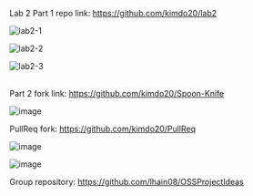 Lab 2 Part 1 repo link: https://github.com/kimdo20/lab2

![lab2-1](https://user-images.githubusercontent.com/60018973/150863454-f61b243b-54ad-420b-9973-cd0e2743f2ab.PNG)

![lab2-2](https://user-images.githubusercontent.com/60018973/150863465-586d1e39-a7b1-403c-8a2d-b1c74cea4dfc.PNG)

![lab2-3](https://user-images.githubusercontent.com/60018973/150863477-0fcf6913-347a-46cc-b8b7-dc1515d706c7.PNG)

<br>Part 2 fork link: https://github.com/kimdo20/Spoon-Knife

![image](https://user-images.githubusercontent.com/60018973/150870314-d3bbad65-a292-4113-a7ff-2d3699a3d7e8.png)

PullReq fork: https://github.com/kimdo20/PullReq 

![image](https://user-images.githubusercontent.com/60018973/150871614-011e0487-e5b8-4aac-861f-fbb8853a37c2.png)

![image](https://user-images.githubusercontent.com/60018973/150872006-3c2051af-9642-4bfb-b1a1-62c9f7fb94e8.png)

Group repository: https://github.com/lhain08/OSSProjectIdeas
